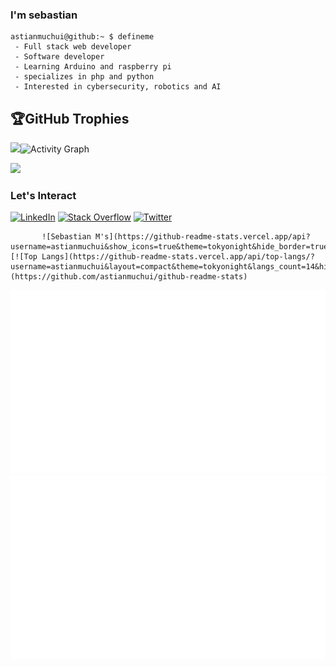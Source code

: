 ###  I'm sebastian 


```cli
astianmuchui@github:~ $ defineme
 - Full stack web developer
 - Software developer
 - Learning Arduino and raspberry pi
 - specializes in php and python 
 - Interested in cybersecurity, robotics and AI
```

## 🏆GitHub Trophies
![](https://github-profile-trophy.vercel.app/?username=astianmuchui&theme=merko&no-frame=true&no-bg=true&margin-w=4)![Activity Graph](https://activity-graph.herokuapp.com/graph?username=astianmuchui&theme=github&hide_border=true&bg_color=0030a&area_color=1f6fea&line=2fa4e7&point=fff&color=2fa4e7&hide_border=true)

![](https://github-readme-streak-stats.herokuapp.com/?user=astianmuchui&theme=tokyonight&hide_border=true)

### Let's Interact
[![LinkedIn](https://img.shields.io/badge/LinkedIn-%230077B5.svg?logo=linkedin&logoColor=white)](https://www.linkedin.com/in/astianmuchui/) [![Stack Overflow](https://img.shields.io/badge/-Stackoverflow-FE7A16?logo=stack-overflow&logoColor=white)](https://stackoverflow.com/users/14483975/seb-astian) [![Twitter](https://img.shields.io/badge/Twitter-%231DA1F2.svg?logo=Twitter&logoColor=white)](https://twitter.com/astianmuchui) 




           ![Sebastian M's](https://github-readme-stats.vercel.app/api?username=astianmuchui&show_icons=true&theme=tokyonight&hide_border=true) 
    [![Top Langs](https://github-readme-stats.vercel.app/api/top-langs/?username=astianmuchui&layout=compact&theme=tokyonight&langs_count=14&hide_border=true)](https://github.com/astianmuchui/github-readme-stats) 
  
  ![](https://raw.githubusercontent.com/astianmuchui/github-statistics/master/generated/overview.svg#gh-dark-mode-only)
  ![](https://raw.githubusercontent.com/astianmuchui/github-statistics/master/generated/languages.svg#gh-dark-mode-only)




 

